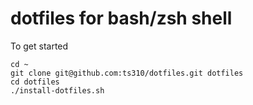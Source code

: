 # dotfiles for bash/zsh shell #

To get started

	cd ~
	git clone git@github.com:ts310/dotfiles.git dotfiles
	cd dotfiles
	./install-dotfiles.sh

